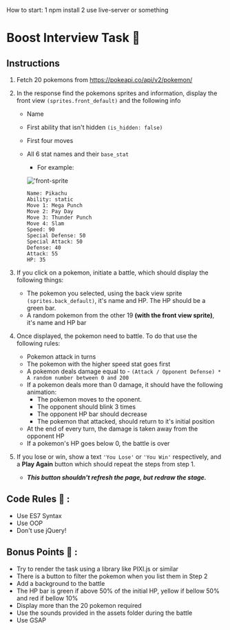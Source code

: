 How to start:
1 npm install
2 use live-server or something

# Boost Interview Task :rocket: 

## Instructions

1. Fetch 20 pokemons from https://pokeapi.co/api/v2/pokemon/

2) In the response find the pokemons sprites and information, display the front view `(sprites.front_default)` and the following info
    - Name
    - First ability that isn't hidden `(is_hidden: false)`
    - First four moves
    - All 6 stat names and their `base_stat`
        - For example:
        
        !['front-sprite](https://raw.githubusercontent.com/PokeAPI/sprites/master/sprites/pokemon/25.png)  
        ```
        Name: Pikachu 
        Ability: static
        Move 1: Mega Punch
        Move 2: Pay Day
        Move 3: Thunder Punch
        Move 4: Slam
        Speed: 90
        Special Defense: 50
        Special Attack: 50
        Defense: 40
        Attack: 55
        HP: 35
        ``` 
 
3. If you click on a pokemon, initiate a battle, which should display the following things:
    - The pokemon you selected, using the back view sprite `(sprites.back_default)`, it's name and HP. The HP should be a green bar.
    - A random pokemon from the other 19 **(with the front view sprite)**, it's name and HP bar
 
4. Once displayed, the pokemon need to battle. To do that use the following rules:
    - Pokemon attack in turns
    - The pokemon with the higher speed stat goes first
    - A pokemon deals damage equal to - `(Attack / Opponent Defense) * A random number between 0 and 200`
    - If a pokemon deals more than 0 damage, it should have the following animation:
        - The pokemon moves to the oponent.
        - The opponent should blink 3 times
        - The opponent HP bar should decrease
        - The pokemon that attacked, should return to it's initial position
    - At the end of every turn, the damage is taken away from the opponent HP
    - If a pokemon's HP goes below 0, the battle is over

5. If you lose or win, show a text `'You Lose'` or `'You Win'` respectively, and a **Play Again** button which should repeat the steps from step 1. 
    - ***This button shouldn't refresh the page, but redraw the stage.***

## Code Rules :straight_ruler: : 
- Use ES7 Syntax
- Use OOP
- Don't use jQuery!

## Bonus Points :rocket: :
- Try to render the task using a library like PIXI.js or similar
- There is a button to filter the pokemon when you list them in Step 2
- Add a background to the battle
- The HP bar is green if above 50% of the initial HP, yellow if bellow 50% and red if bellow 10%
- Display more than the 20 pokemon required
- Use the sounds provided in the assets folder during the battle
- Use GSAP
